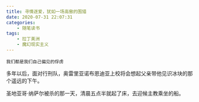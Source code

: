 ```yaml
---
title: 寻情逐爱，犹如一场高傲的围猎
date: 2020-07-31 22:07:31
categories: 
    - 随笔读书
tags: 
    - 拉丁美洲
    - 魔幻现实主义
---
```


```
我们都是我们自己偏见的俘虏
```

<!-- more -->

多年以后，面对行刑队，奥雷里亚诺布恩迪亚上校将会想起父亲带他见识冰块的那个遥远的下午。

圣地亚哥·纳萨尔被杀的那一天，清晨五点半就起了床，去迎候主教乘坐的船。